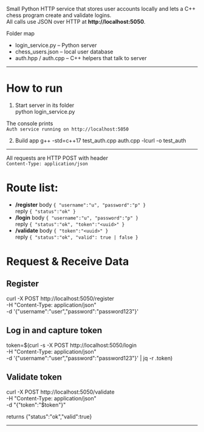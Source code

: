 
Small Python HTTP service that stores user accounts
locally and lets a C++ chess program create and validate logins.  
All calls use JSON over HTTP at **http://localhost:5050**.

Folder map
* login_service.py     – Python server  
* chess_users.json     – local user database 
* auth.hpp / auth.cpp  – C++ helpers that talk to server  

----------------------------------------------------------------------
# How to run

1. Start server in its folder  
python login_service.py 

The console prints  
`Auth service running on http://localhost:5050`

2. Build app 
g++ -std=c++17 test_auth.cpp auth.cpp -lcurl -o test_auth

----------------------------------------------------------------------
All requests are HTTP POST with header  
`Content-Type: application/json`

# Route list:
* **/register**  body `{ "username":"u", "password":"p" }`  
              reply `{ "status":"ok" }`
* **/login**     body `{ "username":"u", "password":"p" }`  
              reply `{ "status":"ok", "token":"<uuid>" }`
* **/validate**  body `{ "token":"<uuid>" }`  
              reply `{ "status":"ok", "valid": true | false }`


# Request & Receive Data
Register
---------------------------------
curl -X POST http://localhost:5050/register \
     -H "Content-Type: application/json" \
     -d '{"username":"user","password":"password123"}'

Log in and capture token
---------------------------------
token=$(curl -s -X POST http://localhost:5050/login \
        -H "Content-Type: application/json" \
        -d '{"username":"user","password":"password123"}' | jq -r .token)

Validate token
---------------------------------
curl -X POST http://localhost:5050/validate \
     -H "Content-Type: application/json" \
     -d "{\"token\":\"$token\"}"

returns  {"status":"ok","valid":true}

----------------------------------------------------------------------
